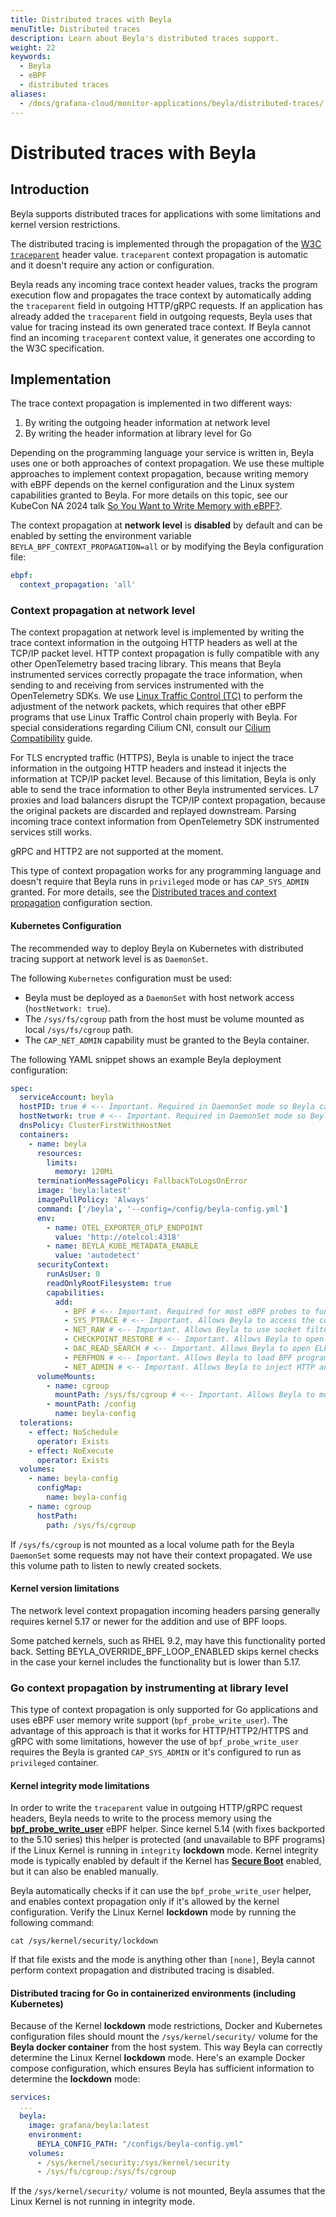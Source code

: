 ```yaml
---
title: Distributed traces with Beyla
menuTitle: Distributed traces
description: Learn about Beyla's distributed traces support.
weight: 22
keywords:
  - Beyla
  - eBPF
  - distributed traces
aliases:
  - /docs/grafana-cloud/monitor-applications/beyla/distributed-traces/
---
```


# Distributed traces with Beyla

## Introduction

Beyla supports distributed traces for applications with some limitations and
kernel version restrictions.

The distributed tracing is implemented through the propagation of the
[W3C `traceparent`](https://www.w3.org/TR/trace-context/) header value.
`traceparent` context propagation is automatic and it doesn't require any action
or configuration.

Beyla reads any incoming trace context header values, tracks the program
execution flow and propagates the trace context by automatically adding the
`traceparent` field in outgoing HTTP/gRPC requests. If an application has
already added the `traceparent` field in outgoing requests, Beyla uses that
value for tracing instead its own generated trace context. If Beyla cannot find
an incoming `traceparent` context value, it generates one according to the W3C
specification.

## Implementation

The trace context propagation is implemented in two different ways:

1. By writing the outgoing header information at network level
2. By writing the header information at library level for Go

Depending on the programming language your service is written in, Beyla uses one
or both approaches of context propagation. We use these multiple approaches to
implement context propagation, because writing memory with eBPF depends on the
kernel configuration and the Linux system capabilities granted to Beyla. For
more details on this topic, see our KubeCon NA 2024 talk
[So You Want to Write Memory with eBPF?](https://www.youtube.com/watch?v=TUiVX-44S9s).

The context propagation at **network level** is **disabled** by default and can
be enabled by setting the environment variable
`BEYLA_BPF_CONTEXT_PROPAGATION=all` or by modifying the Beyla configuration
file:

```yaml
ebpf:
  context_propagation: 'all'
```

### Context propagation at network level

The context propagation at network level is implemented by writing the trace
context information in the outgoing HTTP headers as well at the TCP/IP packet
level. HTTP context propagation is fully compatible with any other OpenTelemetry
based tracing library. This means that Beyla instrumented services correctly
propagate the trace information, when sending to and receiving from services
instrumented with the OpenTelemetry SDKs. We use
[Linux Traffic Control (TC)](<https://en.wikipedia.org/wiki/Tc_(Linux)>) to
perform the adjustment of the network packets, which requires that other eBPF
programs that use Linux Traffic Control chain properly with Beyla. For special
considerations regarding Cilium CNI, consult our
[Cilium Compatibility](../cilium-compatibility/) guide.

For TLS encrypted traffic (HTTPS), Beyla is unable to inject the trace
information in the outgoing HTTP headers and instead it injects the information
at TCP/IP packet level. Because of this limitation, Beyla is only able to send
the trace information to other Beyla instrumented services. L7 proxies and load
balancers disrupt the TCP/IP context propagation, because the original packets
are discarded and replayed downstream. Parsing incoming trace context
information from OpenTelemetry SDK instrumented services still works.

gRPC and HTTP2 are not supported at the moment.

This type of context propagation works for any programming language and doesn't
require that Beyla runs in `privileged` mode or has `CAP_SYS_ADMIN` granted. For
more details, see the
[Distributed traces and context propagation](../configure/metrics-traces-attributes/)
configuration section.

#### Kubernetes Configuration

The recommended way to deploy Beyla on Kubernetes with distributed tracing
support at network level is as `DaemonSet`.

The following `Kubernetes` configuration must be used:

- Beyla must be deployed as a `DaemonSet` with host network access
  (`hostNetwork: true`).
- The `/sys/fs/cgroup` path from the host must be volume mounted as local
  `/sys/fs/cgroup` path.
- The `CAP_NET_ADMIN` capability must be granted to the Beyla container.

The following YAML snippet shows an example Beyla deployment configuration:

```yaml
spec:
  serviceAccount: beyla
  hostPID: true # <-- Important. Required in DaemonSet mode so Beyla can discover all monitored processes
  hostNetwork: true # <-- Important. Required in DaemonSet mode so Beyla can see all network packets
  dnsPolicy: ClusterFirstWithHostNet
  containers:
    - name: beyla
      resources:
        limits:
          memory: 120Mi
      terminationMessagePolicy: FallbackToLogsOnError
      image: 'beyla:latest'
      imagePullPolicy: 'Always'
      command: ['/beyla', '--config=/config/beyla-config.yml']
      env:
        - name: OTEL_EXPORTER_OTLP_ENDPOINT
          value: 'http://otelcol:4318'
        - name: BEYLA_KUBE_METADATA_ENABLE
          value: 'autodetect'
      securityContext:
        runAsUser: 0
        readOnlyRootFilesystem: true
        capabilities:
          add:
            - BPF # <-- Important. Required for most eBPF probes to function correctly.
            - SYS_PTRACE # <-- Important. Allows Beyla to access the container namespaces and inspect executables.
            - NET_RAW # <-- Important. Allows Beyla to use socket filters for http requests.
            - CHECKPOINT_RESTORE # <-- Important. Allows Beyla to open ELF files.
            - DAC_READ_SEARCH # <-- Important. Allows Beyla to open ELF files.
            - PERFMON # <-- Important. Allows Beyla to load BPF programs.
            - NET_ADMIN # <-- Important. Allows Beyla to inject HTTP and TCP context propagation information.
      volumeMounts:
        - name: cgroup
          mountPath: /sys/fs/cgroup # <-- Important. Allows Beyla to monitor all newly sockets to track outgoing requests.
        - mountPath: /config
          name: beyla-config
  tolerations:
    - effect: NoSchedule
      operator: Exists
    - effect: NoExecute
      operator: Exists
  volumes:
    - name: beyla-config
      configMap:
        name: beyla-config
    - name: cgroup
      hostPath:
        path: /sys/fs/cgroup
```

If `/sys/fs/cgroup` is not mounted as a local volume path for the Beyla
`DaemonSet` some requests may not have their context propagated. We use this
volume path to listen to newly created sockets.

#### Kernel version limitations

The network level context propagation incoming headers parsing generally
requires kernel 5.17 or newer for the addition and use of BPF loops.

Some patched kernels, such as RHEL 9.2, may have this functionality ported back.
Setting BEYLA_OVERRIDE_BPF_LOOP_ENABLED skips kernel checks in the case your
kernel includes the functionality but is lower than 5.17.

### Go context propagation by instrumenting at library level

This type of context propagation is only supported for Go applications and uses
eBPF user memory write support (`bpf_probe_write_user`). The advantage of this
approach is that it works for HTTP/HTTP2/HTTPS and gRPC with some limitations,
however the use of `bpf_probe_write_user` requires the Beyla is granted
`CAP_SYS_ADMIN` or it's configured to run as `privileged` container.

#### Kernel integrity mode limitations

In order to write the `traceparent` value in outgoing HTTP/gRPC request headers,
Beyla needs to write to the process memory using the
[**bpf_probe_write_user**](https://www.man7.org/linux/man-pages/man7/bpf-helpers.7.html)
eBPF helper. Since kernel 5.14 (with fixes backported to the 5.10 series) this
helper is protected (and unavailable to BPF programs) if the Linux Kernel is
running in `integrity` **lockdown** mode. Kernel integrity mode is typically
enabled by default if the Kernel has
[**Secure Boot**](https://wiki.debian.org/SecureBoot) enabled, but it can also
be enabled manually.

Beyla automatically checks if it can use the `bpf_probe_write_user` helper, and
enables context propagation only if it's allowed by the kernel configuration.
Verify the Linux Kernel **lockdown** mode by running the following command:

```shell
cat /sys/kernel/security/lockdown
```

If that file exists and the mode is anything other than `[none]`, Beyla cannot
perform context propagation and distributed tracing is disabled.

#### Distributed tracing for Go in containerized environments (including Kubernetes)

Because of the Kernel **lockdown** mode restrictions, Docker and Kubernetes
configuration files should mount the `/sys/kernel/security/` volume for the
**Beyla docker container** from the host system. This way Beyla can correctly
determine the Linux Kernel **lockdown** mode. Here's an example Docker compose
configuration, which ensures Beyla has sufficient information to determine the
**lockdown** mode:

```yaml
services:
  ...
  beyla:
    image: grafana/beyla:latest
    environment:
      BEYLA_CONFIG_PATH: "/configs/beyla-config.yml"
    volumes:
      - /sys/kernel/security:/sys/kernel/security
      - /sys/fs/cgroup:/sys/fs/cgroup
```

If the `/sys/kernel/security/` volume is not mounted, Beyla assumes that the
Linux Kernel is not running in integrity mode.
